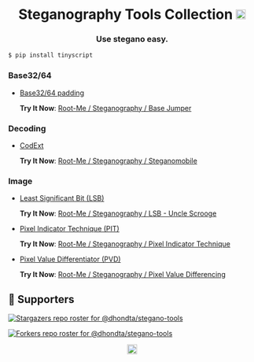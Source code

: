 <h1 align="center">Steganography Tools Collection <a href="https://twitter.com/intent/tweet?text=Stegano%20Tools%20-%20A%20collection%20of%20steganography%20tools%20for%20images%20(including%20LSB,%20PIT%20and%20PVD%20techniques)%20and%20text%20encoding.%0D%0Ahttps%3a%2f%2fgithub%2ecom%2fdhondta%2fstegano-tools%0D%0A&hashtags=python,ctftools,stegano,lsb,pit,pvd,encodings"><img src="https://img.shields.io/badge/Tweet--lightgrey?logo=twitter&style=social" alt="Tweet" height="20"/></a></h1>
<h3 align="center">Use stegano easy.</h3>

```sh
$ pip install tinyscript
```

### Base32/64

- [Base32/64 padding](https://gist.github.com/dhondta/90a07d9d106775b0cd29bb51ffe15954)

    **Try It Now**: [Root-Me / Steganography / Base Jumper](https://www.root-me.org/en/Challenges/Steganography/Base-Jumper)


### Decoding

- [CodExt](https://github.com/dhondta/python-codext#usage-cli-tool)

    **Try It Now**: [Root-Me / Steganography / Steganomobile](https://www.root-me.org/en/Challenges/Steganography/Steganomobile)


### Image

- [Least Significant Bit (LSB)](https://gist.github.com/dhondta/d2151c82dcd9a610a7380df1c6a0272c)

    **Try It Now**: [Root-Me / Steganography / LSB - Uncle Scrooge](https://www.root-me.org/en/Challenges/Steganography/LSB-Uncle-Scrooge-249)

- [Pixel Indicator Technique (PIT)](https://gist.github.com/dhondta/30abb35bb8ee86109d17437b11a1477a)

    **Try It Now**: [Root-Me / Steganography / Pixel Indicator Technique](https://www.root-me.org/en/Challenges/Steganography/Pixel-Indicator-Technique)

- [Pixel Value Differentiator (PVD)](https://gist.github.com/dhondta/feaf4f5fb3ed8d1eb7515abe8cde4880)

    **Try It Now**: [Root-Me / Steganography / Pixel Value Differencing](https://www.root-me.org/en/Challenges/Steganography/Pixel-Value-Differencing)


## :clap:  Supporters

[![Stargazers repo roster for @dhondta/stegano-tools](https://reporoster.com/stars/dark/dhondta/stegano-tools)](https://github.com/dhondta/stegano-tools/stargazers)

[![Forkers repo roster for @dhondta/stegano-tools](https://reporoster.com/forks/dark/dhondta/stegano-tools)](https://github.com/dhondta/stegano-tools/network/members)

<p align="center"><a href="#"><img src="https://img.shields.io/badge/Back%20to%20top--lightgrey?style=social" alt="Back to top" height="20"/></a></p>
